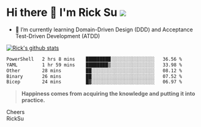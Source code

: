 # Hi there 👋 I'm Rick Su ![](https://komarev.com/ghpvc/?username=ricksu978)
<!--
**ricksu978/ricksu978** is a ✨ _special_ ✨ repository because its `README.md` (this file) appears on your GitHub profile.

Here are some ideas to get you started:

- 🔭 I’m currently working on ...
-->
- 🌱 I’m currently learning Domain-Driven Design (DDD) and Acceptance Test-Driven Development (ATDD)
<!--
- 👯 I’m looking to collaborate on ...
- 🤔 I’m looking for help with ...
- 💬 Ask me about ...
- 📫 How to reach me: ...
- 😄 Pronouns: ...
- ⚡ Fun fact: ...
-->
[![Rick's github stats](https://github-readme-stats.vercel.app/api?username=ricksu978&theme=dark)](https://github.com/ricksu978/ricksu978)

<!--START_SECTION:waka-->

```txt
PowerShell   2 hrs 8 mins    █████████░░░░░░░░░░░░░░░░   36.56 %
YAML         1 hr 59 mins    ████████▒░░░░░░░░░░░░░░░░   33.98 %
Other        28 mins         ██░░░░░░░░░░░░░░░░░░░░░░░   08.12 %
Binary       26 mins         ██░░░░░░░░░░░░░░░░░░░░░░░   07.52 %
Bicep        24 mins         █▓░░░░░░░░░░░░░░░░░░░░░░░   06.97 %
```

<!--END_SECTION:waka-->

> **Happiness comes from acquiring the knowledge and putting it into practice.**

Cheers  
RickSu 
